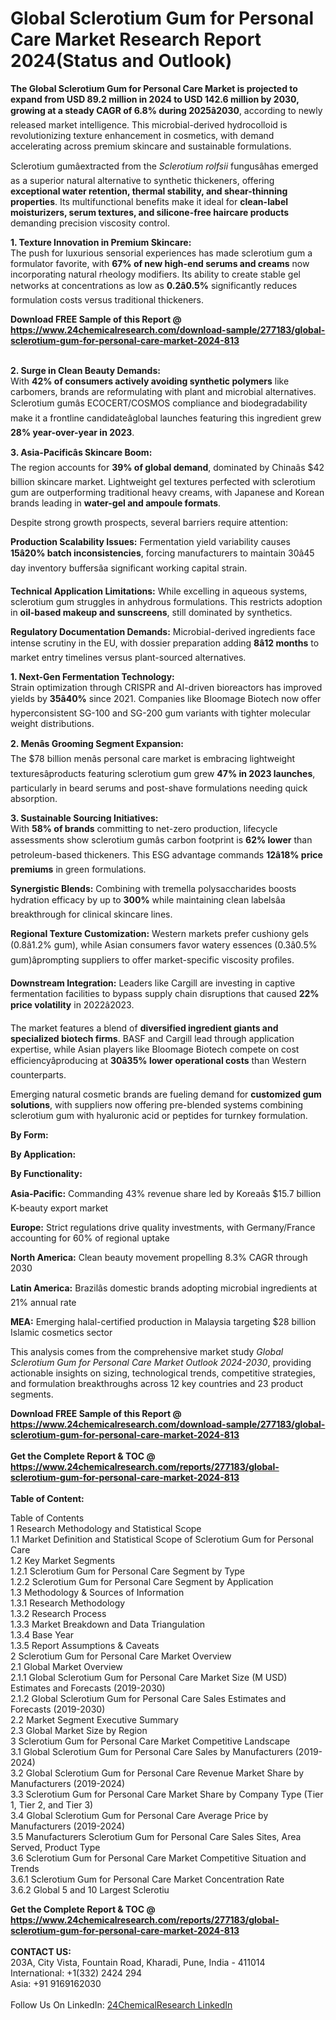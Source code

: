 <h1>Global Sclerotium Gum for Personal Care Market Research Report 2024(Status and Outlook)</h1><p><strong>The Global Sclerotium Gum for Personal Care Market is projected to expand from USD 89.2 million in 2024 to USD 142.6 million by 2030, growing at a steady CAGR of 6.8% during 2025â2030</strong>, according to newly released market intelligence. This microbial-derived hydrocolloid is revolutionizing texture enhancement in cosmetics, with demand accelerating across premium skincare and sustainable formulations.</p><p>Sclerotium gumâextracted from the <em>Sclerotium rolfsii</em> fungusâhas emerged as a superior natural alternative to synthetic thickeners, offering <strong>exceptional water retention, thermal stability, and shear-thinning properties</strong>. Its multifunctional benefits make it ideal for <strong>clean-label moisturizers, serum textures, and silicone-free haircare products</strong> demanding precision viscosity control.</p><p><strong>1. Texture Innovation in Premium Skincare:</strong><br>
The push for luxurious sensorial experiences has made sclerotium gum a formulator favorite, with <strong>67% of new high-end serums and creams</strong> now incorporating natural rheology modifiers. Its ability to create stable gel networks at concentrations as low as <strong>0.2â0.5%</strong> significantly reduces formulation costs versus traditional thickeners.</p><div><b>Download FREE Sample of this Report @ 
            <a href="https://www.24chemicalresearch.com/download-sample/277183/global-sclerotium-gum-for-personal-care-market-2024-813">
            https://www.24chemicalresearch.com/download-sample/277183/global-sclerotium-gum-for-personal-care-market-2024-813</a></b></div><br><p><strong>2. Surge in Clean Beauty Demands:</strong><br>
With <strong>42% of consumers actively avoiding synthetic polymers</strong> like carbomers, brands are reformulating with plant and microbial alternatives. Sclerotium gumâs ECOCERT/COSMOS compliance and biodegradability make it a frontline candidateâglobal launches featuring this ingredient grew <strong>28% year-over-year in 2023</strong>.</p><p><strong>3. Asia-Pacificâs Skincare Boom:</strong><br>
The region accounts for <strong>39% of global demand</strong>, dominated by Chinaâs $42 billion skincare market. Lightweight gel textures perfected with sclerotium gum are outperforming traditional heavy creams, with Japanese and Korean brands leading in <strong>water-gel and ampoule formats</strong>.</p><p>Despite strong growth prospects, several barriers require attention:</p><p><strong>Production Scalability Issues:</strong> Fermentation yield variability causes <strong>15â20% batch inconsistencies</strong>, forcing manufacturers to maintain 30â45 day inventory buffersâa significant working capital strain.</p><p><strong>Technical Application Limitations:</strong> While excelling in aqueous systems, sclerotium gum struggles in anhydrous formulations. This restricts adoption in <strong>oil-based makeup and sunscreens</strong>, still dominated by synthetics.</p><p><strong>Regulatory Documentation Demands:</strong> Microbial-derived ingredients face intense scrutiny in the EU, with dossier preparation adding <strong>8â12 months</strong> to market entry timelines versus plant-sourced alternatives.</p><p><strong>1. Next-Gen Fermentation Technology:</strong><br>
Strain optimization through CRISPR and AI-driven bioreactors has improved yields by <strong>35â40%</strong> since 2021. Companies like Bloomage Biotech now offer hyperconsistent SG-100 and SG-200 gum variants with tighter molecular weight distributions.</p><p><strong>2. Menâs Grooming Segment Expansion:</strong><br>
The $78 billion menâs personal care market is embracing lightweight texturesâproducts featuring sclerotium gum grew <strong>47% in 2023 launches</strong>, particularly in beard serums and post-shave formulations needing quick absorption.</p><p><strong>3. Sustainable Sourcing Initiatives:</strong><br>
With <strong>58% of brands</strong> committing to net-zero production, lifecycle assessments show sclerotium gumâs carbon footprint is <strong>62% lower</strong> than petroleum-based thickeners. This ESG advantage commands <strong>12â18% price premiums</strong> in green formulations.</p><p><strong>Synergistic Blends:</strong> Combining with tremella polysaccharides boosts hydration efficacy by up to <strong>300%</strong> while maintaining clean labelsâa breakthrough for clinical skincare lines.</p><p><strong>Regional Texture Customization:</strong> Western markets prefer cushiony gels (0.8â1.2% gum), while Asian consumers favor watery essences (0.3â0.5% gum)âprompting suppliers to offer market-specific viscosity profiles.</p><p><strong>Downstream Integration:</strong> Leaders like Cargill are investing in captive fermentation facilities to bypass supply chain disruptions that caused <strong>22% price volatility</strong> in 2022â2023.</p><p>The market features a blend of <strong>diversified ingredient giants and specialized biotech firms</strong>. BASF and Cargill lead through application expertise, while Asian players like Bloomage Biotech compete on cost efficiencyâproducing at <strong>30â35% lower operational costs</strong> than Western counterparts.</p><p>Emerging natural cosmetic brands are fueling demand for <strong>customized gum solutions</strong>, with suppliers now offering pre-blended systems combining sclerotium gum with hyaluronic acid or peptides for turnkey formulation.</p><p><strong>By Form:</strong></p><p><strong>By Application:</strong></p><p><strong>By Functionality:</strong></p><p><strong>Asia-Pacific:</strong> Commanding 43% revenue share led by Koreaâs $15.7 billion K-beauty export market</p><p><strong>Europe:</strong> Strict regulations drive quality investments, with Germany/France accounting for 60% of regional uptake</p><p><strong>North America:</strong> Clean beauty movement propelling 8.3% CAGR through 2030</p><p><strong>Latin America:</strong> Brazilâs domestic brands adopting microbial ingredients at 21% annual rate</p><p><strong>MEA:</strong> Emerging halal-certified production in Malaysia targeting $28 billion Islamic cosmetics sector</p><p>This analysis comes from the comprehensive market study <em>Global Sclerotium Gum for Personal Care Market Outlook 2024-2030</em>, providing actionable insights on sizing, technological trends, competitive strategies, and formulation breakthroughs across 12 key countries and 23 product segments.</p><div><b>Download FREE Sample of this Report @ 
            <a href="https://www.24chemicalresearch.com/download-sample/277183/global-sclerotium-gum-for-personal-care-market-2024-813">
            https://www.24chemicalresearch.com/download-sample/277183/global-sclerotium-gum-for-personal-care-market-2024-813</a></b></div><br><div><b>Get the Complete Report & TOC @ 
            <a href="https://www.24chemicalresearch.com/reports/277183/global-sclerotium-gum-for-personal-care-market-2024-813">
            https://www.24chemicalresearch.com/reports/277183/global-sclerotium-gum-for-personal-care-market-2024-813</a></b></div><br>
            <b>Table of Content:</b><p>Table of Contents<br />
1 Research Methodology and Statistical Scope<br />
1.1 Market Definition and Statistical Scope of Sclerotium Gum for Personal Care<br />
1.2 Key Market Segments<br />
1.2.1 Sclerotium Gum for Personal Care Segment by Type<br />
1.2.2 Sclerotium Gum for Personal Care Segment by Application<br />
1.3 Methodology & Sources of Information<br />
1.3.1 Research Methodology<br />
1.3.2 Research Process<br />
1.3.3 Market Breakdown and Data Triangulation<br />
1.3.4 Base Year<br />
1.3.5 Report Assumptions & Caveats<br />
2 Sclerotium Gum for Personal Care Market Overview<br />
2.1 Global Market Overview<br />
2.1.1 Global Sclerotium Gum for Personal Care Market Size (M USD) Estimates and Forecasts (2019-2030)<br />
2.1.2 Global Sclerotium Gum for Personal Care Sales Estimates and Forecasts (2019-2030)<br />
2.2 Market Segment Executive Summary<br />
2.3 Global Market Size by Region<br />
3 Sclerotium Gum for Personal Care Market Competitive Landscape<br />
3.1 Global Sclerotium Gum for Personal Care Sales by Manufacturers (2019-2024)<br />
3.2 Global Sclerotium Gum for Personal Care Revenue Market Share by Manufacturers (2019-2024)<br />
3.3 Sclerotium Gum for Personal Care Market Share by Company Type (Tier 1, Tier 2, and Tier 3)<br />
3.4 Global Sclerotium Gum for Personal Care Average Price by Manufacturers (2019-2024)<br />
3.5 Manufacturers Sclerotium Gum for Personal Care Sales Sites, Area Served, Product Type<br />
3.6 Sclerotium Gum for Personal Care Market Competitive Situation and Trends<br />
3.6.1 Sclerotium Gum for Personal Care Market Concentration Rate<br />
3.6.2 Global 5 and 10 Largest Sclerotiu</p><div><b>Get the Complete Report & TOC @ 
            <a href="https://www.24chemicalresearch.com/reports/277183/global-sclerotium-gum-for-personal-care-market-2024-813">
            https://www.24chemicalresearch.com/reports/277183/global-sclerotium-gum-for-personal-care-market-2024-813</a></b></div><br><b>CONTACT US:</b><br>
            203A, City Vista, Fountain Road, Kharadi, Pune, India - 411014<br>
            International: +1(332) 2424 294<br>
            Asia: +91 9169162030 <br><br>
            Follow Us On LinkedIn: <a href="https://www.linkedin.com/company/24chemicalresearch/">24ChemicalResearch LinkedIn</a>